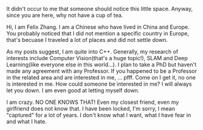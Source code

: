
It didn't occur to me that someone should notice this little space. Anyway, since you are here, why not have a cup of tea.

Hi, I am Felix Zhang. I am a Chinese who have lived in China and Europe. You probably noticed that I did not mention a specific country in Europe, that's becuase I traveled a lot of places and did not settle down.

As my posts suggest, I am quite into C++. Generally, my research of interests include Computer Vision(that's a huge topic!), SLAM and Deep Learning(like everyone else in this world...). I plan to take a PhD but haven't made any agreement with any Professor. If you happened to be a Professor in the related area and are interested in me, ... pfff. Come on I get it, no one is interested in me. How could someone be interested in me? I will always let you down. I am even good at letting myself down. 

I am crazy. NO ONE KNOWS THAT! Even my closest friend, even my girlfriend does not know that. I have been locked, I'm sorry, I mean "captured" for a lot of years. I don't know what I want, what I have fear in and what I hate. 